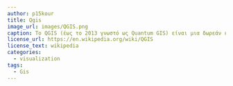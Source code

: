 ```yaml
---
author: p15kour
title: Qgis
image_url: images/QGIS.png
caption: Το QGIS (έως το 2013 γνωστό ως Quantum GIS) είναι μια δωρεάν και ανοιχτή πηγή διαγώνιας πλατφόρμας επιτραπέζιου συστήματος γεωγραφικών πληροφοριών (GIS) που υποστηρίζει την προβολή, επεξεργασία και ανάλυση γεωχωρικών δεδομένων.
license_url: https://en.wikipedia.org/wiki/QGIS 
license_text: wikipedia
categories:
  - visualization
tags:
  - Gis
---
```

